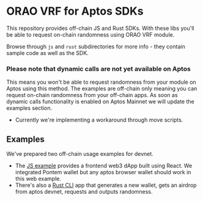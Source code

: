 # ORAO VRF for Aptos SDKs

This repository provides off-chain JS and Rust SDKs. With these libs you'll be able to request on-chain randomness using ORAO VRF module.

Browse through `js` and `rust` subdirectories for more info - they contain sample code as well as the SDK.

### Please note that dynamic calls are not yet available on Aptos
This means you won't be able to request randomness from your module on Aptos using this method. The examples are off-chain only meaning you can request on-chain randomness from your off-chain apps. As soon as dynamic calls functionality is enabled on Aptos Mainnet we will update the examples section.
- Currently we're implementing a workaround through move scripts.

## Examples
We've prepared two off-chain usage examples for devnet.
- The [JS example](https://github.com/orao-network/aptos-vrf/tree/master/examples/js) provides a frontend web3 dApp built using React. We integrated Pontem wallet but any aptos browser wallet should work in this web example.
- There's also a [Rust CLI](https://github.com/orao-network/aptos-vrf/tree/master/examples/rust) app that generates a new wallet, gets an airdrop from aptos devnet, requests and outputs randomness.
